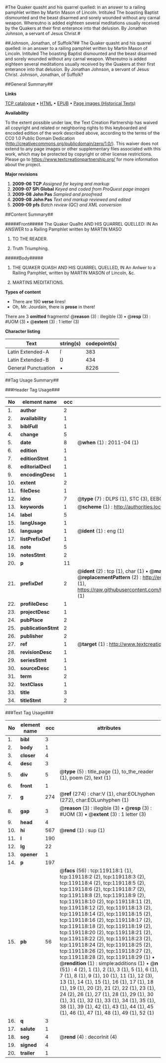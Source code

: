 #The Quaker quasht and his quarrel quelled: in an answer to a railing pamphlet written by Martin Mason of Lincoln. Intituled The boasting Baptist dismounted and the beast disarmed and sorely wounded without any carnal weapon. Whereutno is added eighteen several meditations usually received by the Quakers at their first enterance into that delusion. By Jonathan Johnson, a servant of Jesus Christ.#

##Johnson, Jonathan, of Suffolk?##
The Quaker quasht and his quarrel quelled: in an answer to a railing pamphlet written by Martin Mason of Lincoln. Intituled The boasting Baptist dismounted and the beast disarmed and sorely wounded without any carnal weapon. Whereutno is added eighteen several meditations usually received by the Quakers at their first enterance into that delusion. By Jonathan Johnson, a servant of Jesus Christ.
Johnson, Jonathan, of Suffolk?

##General Summary##

**Links**

[TCP catalogue](http://www.ota.ox.ac.uk/tcp/)  • 
[HTML](http://tei.it.ox.ac.uk/tcp/Texts-HTML/free/A74/A74963.html)  • 
[EPUB](http://tei.it.ox.ac.uk/tcp/Texts-EPUB/free/A74/A74963.epub) • 
[Page images (Historical Texts)](https://historicaltexts.jisc.ac.uk/eebo-99866832e)

**Availability**

To the extent possible under law, the Text Creation Partnership has waived all copyright and related or neighboring rights to this keyboarded and encoded edition of the work described above, according to the terms of the CC0 1.0 Public Domain Dedication (http://creativecommons.org/publicdomain/zero/1.0/). This waiver does not extend to any page images or other supplementary files associated with this work, which may be protected by copyright or other license restrictions. Please go to https://www.textcreationpartnership.org/ for more information about the project.

**Major revisions**

1. __2009-06__ __TCP__ *Assigned for keying and markup*
1. __2009-07__ __SPi Global__ *Keyed and coded from ProQuest page images*
1. __2009-08__ __John Pas__ *Sampled and proofread*
1. __2009-08__ __John Pas__ *Text and markup reviewed and edited*
1. __2009-09__ __pfs__ *Batch review (QC) and XML conversion*

##Content Summary##

#####Front#####
The Quaker Quaſht AND HIS QUARREL QUELLED: IN An ANSWER to a Railing Pamphlet written by MARTIN MASO
1. TO THE READER.

1. Truth Triumphing.

#####Body#####

1. THE QUAKER QUASH AND HIS QUARREL QUELLED, IN An Anſwer to a Railing Pamphlet, written by MARTIN MASON of Lincoln, &c.

1. MARTINS MEDITATIONS.

**Types of content**

  * There are 190 **verse** lines!
  * Oh, Mr. Jourdain, there is **prose** in there!

There are 3 **omitted** fragments! 
 @__reason__ (3) : illegible (3)  •  @__resp__ (3) : #UOM (3)  •  @__extent__ (3) : 1 letter (3)

**Character listing**


|Text|string(s)|codepoint(s)|
|---|---|---|
|Latin Extended-A|ſ|383|
|Latin Extended-B|Ʋ|434|
|General Punctuation|•|8226|

##Tag Usage Summary##

###Header Tag Usage###

|No|element name|occ|attributes|
|---|---|---|---|
|1.|__author__|2||
|2.|__availability__|1||
|3.|__biblFull__|1||
|4.|__change__|5||
|5.|__date__|8| @__when__ (1) : 2011-04 (1)|
|6.|__edition__|1||
|7.|__editionStmt__|1||
|8.|__editorialDecl__|1||
|9.|__encodingDesc__|1||
|10.|__extent__|2||
|11.|__fileDesc__|1||
|12.|__idno__|7| @__type__ (7) : DLPS (1), STC (3), EEBO-CITATION (1), PROQUEST (1), VID (1)|
|13.|__keywords__|1| @__scheme__ (1) : http://authorities.loc.gov/ (1)|
|14.|__label__|5||
|15.|__langUsage__|1||
|16.|__language__|1| @__ident__ (1) : eng (1)|
|17.|__listPrefixDef__|1||
|18.|__note__|5||
|19.|__notesStmt__|2||
|20.|__p__|11||
|21.|__prefixDef__|2| @__ident__ (2) : tcp (1), char (1)  •  @__matchPattern__ (2) : ([0-9\-]+):([0-9IVX]+) (1), (.+) (1)  •  @__replacementPattern__ (2) : http://eebo.chadwyck.com/downloadtiff?vid=$1&page=$2 (1), https://raw.githubusercontent.com/textcreationpartnership/Texts/master/tcpchars.xml#$1 (1)|
|22.|__profileDesc__|1||
|23.|__projectDesc__|1||
|24.|__pubPlace__|2||
|25.|__publicationStmt__|2||
|26.|__publisher__|2||
|27.|__ref__|1| @__target__ (1) : http://www.textcreationpartnership.org/docs/. (1)|
|28.|__revisionDesc__|1||
|29.|__seriesStmt__|1||
|30.|__sourceDesc__|1||
|31.|__term__|2||
|32.|__textClass__|1||
|33.|__title__|3||
|34.|__titleStmt__|2||


###Text Tag Usage###

|No|element name|occ|attributes|
|---|---|---|---|
|1.|__bibl__|3||
|2.|__body__|1||
|3.|__closer__|4||
|4.|__desc__|3||
|5.|__div__|5| @__type__ (5) : title_page (1), to_the_reader (1), poem (2), text (1)|
|6.|__front__|1||
|7.|__g__|274| @__ref__ (274) : char:V (1), char:EOLhyphen (272), char:EOLunhyphen (1)|
|8.|__gap__|3| @__reason__ (3) : illegible (3)  •  @__resp__ (3) : #UOM (3)  •  @__extent__ (3) : 1 letter (3)|
|9.|__head__|4||
|10.|__hi__|567| @__rend__ (1) : sup (1)|
|11.|__l__|190||
|12.|__lg__|22||
|13.|__opener__|1||
|14.|__p__|197||
|15.|__pb__|56| @__facs__ (56) : tcp:119118:1 (1), tcp:119118:2 (2), tcp:119118:3 (2), tcp:119118:4 (2), tcp:119118:5 (2), tcp:119118:6 (2), tcp:119118:7 (2), tcp:119118:8 (2), tcp:119118:9 (2), tcp:119118:10 (2), tcp:119118:11 (2), tcp:119118:12 (2), tcp:119118:13 (2), tcp:119118:14 (2), tcp:119118:15 (2), tcp:119118:16 (2), tcp:119118:17 (2), tcp:119118:18 (2), tcp:119118:19 (2), tcp:119118:20 (2), tcp:119118:21 (2), tcp:119118:22 (2), tcp:119118:23 (2), tcp:119118:24 (2), tcp:119118:25 (2), tcp:119118:26 (2), tcp:119118:27 (2), tcp:119118:28 (2), tcp:119118:29 (1)  •  @__rendition__ (1) : simple:additions (1)  •  @__n__ (51) : 4 (2), 1 (1), 2 (1), 3 (1), 5 (1), 6 (1), 7 (1), 8 (1), 9 (1), 10 (1), 11 (1), 12 (3), 13 (1), 14 (1), 15 (1), 16 (1), 17 (1), 18 (1), 19 (1), 20 (2), 21 (2), 22 (1), 23 (1), 24 (2), 26 (1), 27 (1), 28 (1), 29 (1), 30 (1), 31 (1), 32 (1), 33 (1), 34 (1), 35 (1), 38 (1), 39 (1), 42 (1), 43 (1), 44 (1), 45 (1), 46 (1), 47 (1), 48 (1), 49 (1), 52 (1)|
|16.|__q__|3||
|17.|__salute__|1||
|18.|__seg__|4| @__rend__ (4) : decorInit (4)|
|19.|__signed__|4||
|20.|__trailer__|1||
